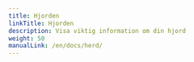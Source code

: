 ```yaml
---
title: Hjorden
linkTitle: Hjorden
description: Visa viktig information om din hjord
weight: 50
manualLink: /en/docs/herd/
---
```

<script>
  window.location.href = "/en/docs/herd/";
</script>
